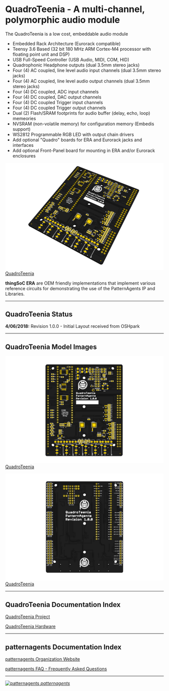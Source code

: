 # QuadroTeenia - A multi-channel, polymorphic audio module


The QuadroTeenia is a low cost, embeddable audio module

* Embedded Rack Architecture (Eurorack compatible)
* Teensy 3.6 Based (32 bit 180 MHz ARM Cortex-M4 processor with floating point unit and DSP)
* USB Full-Speed Controller (USB Audio, MIDI, COM, HID)
* Quadrophonic Headphone outputs (dual 3.5mm stereo jacks)
* Four (4) AC coupled, line level audio input channels (dual 3.5mm stereo jacks)
* Four (4) AC coupled, line level audio output channels (dual 3.5mm stereo jacks)
* Four (4) DC coupled, ADC input channels
* Four (4) DC coupled, DAC output channels
* Four (4) DC coupled  Trigger input channels
* Four (4) DC coupled  Trigger output channels
* Dual (2) Flash/SRAM footprints for audio buffer (delay, echo, loop) memeories
* NVSRAM (non-volatile memory) for configuration memory (Embedis support)
* WS2812 Programmable RGB LED with output chain drivers
* Add optional "Quadro" boards for ERA and Eurorack jacks and interfaces
* Add optional Front-Panel board for mounting in ERA and/or Eurorack enclosures


[![patternagents QuadroTeenia](https://raw.githubusercontent.com/patternagents/QuadroTeenia/master/QuadroTeenia/images/QuadroTeenia_iso.png?raw=true)QuadroTeenia](https://github.com/patternagents/QuadroTeenia)

**thingSoC ERA** are OEM friendly implementations that implement various reference 
circuits for demonstrating the use of the PatternAgents IP and Libraries.

---------------------------------------
## QuadroTeenia Status <a name="QuadroTeenia_status"/>

**4/06/2018:** 
Revision 1.0.0 - Initial Layout received from OSHpark

---------------------------------------
## QuadroTeenia Model Images


[![patternagents QuadroTeenia](https://raw.githubusercontent.com/patternagents/QuadroTeenia/master/QuadroTeenia/images/QuadroTeenia_top.png?raw=true)QuadroTeenia](https://github.com/patternagents/QuadroTeenia)


[![patternagents QuadroTeenia](https://raw.githubusercontent.com/patternagents/QuadroTeenia/master/QuadroTeenia/images/QuadroTeenia_bot.png?raw=true)QuadroTeenia](https://github.com/patternagents/QuadroTeenia)


---------------------------------------

## QuadroTeenia Documentation Index <a name="QuadroTeenia_documentation_index"/>

[QuadroTeenia Project](http://thingsoc.github.io/projects/QuadroTeenia.html)

[QuadroTeenia Hardware](https://github.com/patternagents/QuadroTeenia/tree/master/QuadroTeenia/revisions/R1_0_0)


---------------------------------------

## patternagents Documentation Index <a name="patternagents_documentation_index"/>

[patternagents Organization Website](http://patternagents.github.io)

[patternagents FAQ - Frequently Asked Questions](http://thingsoc.github.io/support/faq.html)

---------------------------------------

[![patternagents](http://thingsoc.github.io/img/projects/patternagents/patternagents_thumb.png?raw=true) 
*patternagents*](http://thingsoc.github.io)
